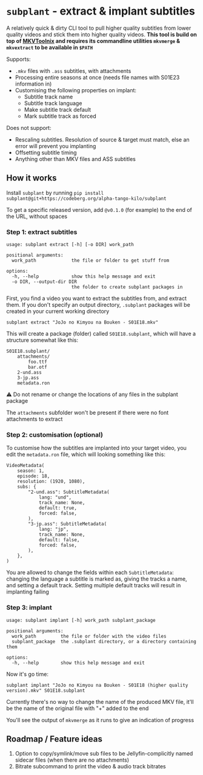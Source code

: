 # `subplant` - extract & implant subtitles

A relatively quick & dirty CLI tool to pull higher quality subtitles from lower quality videos and stick them into higher quality videos.
**This tool is build on top of [MKVToolnix](https://mkvtoolnix.download/) and requires its commandline utilities `mkvmerge` & `mkvextract` to be available in `$PATH`**

Supports:
  - `.mkv` files with `.ass` subtitles, with attachments
  - Processing entire seasons at once (needs file names with S01E23 information in)
  - Customising the following properties on implant:
    - Subtitle track name
    - Subtitle track language
    - Make subtitle track default
    - Mark subtitle track as forced

Does not support:
  - Rescaling subtitles. Resolution of source & target must match, else an error will prevent you implanting
  - Offsetting subtitle timing
  - Anything other than MKV files and ASS subtitles

## How it works

Install `subplant` by running `pip install subplant@git+https://codeberg.org/alpha-tango-kilo/subplant`

To get a specific released version, add `@v0.1.0` (for example) to the end of the URL, without spaces

### Step 1: extract subtitles

```
usage: subplant extract [-h] [-o DIR] work_path

positional arguments:
  work_path             the file or folder to get stuff from

options:
  -h, --help            show this help message and exit
  -o DIR, --output-dir DIR
                        the folder to create subplant packages in
```

First, you find a video you want to extract the subtitles from, and extract them.
If you don't specify an output directory, `.subplant` packages will be created in your current working directory

```shell
subplant extract "JoJo no Kimyou na Bouken - S01E18.mkv"
```

This will create a package (folder) called `S01E18.subplant`, which will have a structure somewhat like this:

```
S01E18.subplant/
    attachments/
        foo.ttf
        bar.otf
    2-und.ass
    3-jp.ass
    metadata.ron
```

⚠ Do not rename or change the locations of any files in the subplant package

The `attachments` subfolder won't be present if there were no font attachments to extract

### Step 2: customisation (optional)

To customise how the subtitles are implanted into your target video, you edit the `metadata.ron` file, which will looking something like this:

```ron
VideoMetadata(
    season: 1,
    episode: 18,
    resolution: (1920, 1080),
    subs: {
        "2-und.ass": SubtitleMetadata(
            lang: "und",
            track_name: None,
            default: true,
            forced: false,
        ),
        "3-jp.ass": SubtitleMetadata(
            lang: "jp",
            track_name: None,
            default: false,
            forced: false,
        ),
    },
)
```

You are allowed to change the fields within each `SubtitleMetadata`: changing the language a subtitle is marked as, giving the tracks a name, and setting a default track.
Setting multiple default tracks will result in implanting failing

### Step 3: implant

```
usage: subplant implant [-h] work_path subplant_package

positional arguments:
  work_path         the file or folder with the video files
  subplant_package  the .subplant directory, or a directory containing them

options:
  -h, --help        show this help message and exit
```

Now it's go time:

```shell
subplant implant "JoJo no Kimyou na Bouken - S01E18 (higher quality version).mkv" S01E18.subplant
```

Currently there's no way to change the name of the produced MKV file, it'll be the name of the original file with "+" added to the end

You'll see the output of `mkvmerge` as it runs to give an indication of progress

## Roadmap / Feature ideas

1. Option to copy/symlink/move sub files to be Jellyfin-complicitly named sidecar files (when there are no attachments)
2. Bitrate subcommand to print the video & audio track bitrates
